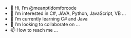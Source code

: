 - 👋 Hi, I’m @meanptldomforcode
- 👀 I’m interested in C#, JAVA, Python, JavaScript, VB ...
- 🌱 I’m currently learning C# and Java
- 💞️ I’m looking to collaborate on ...
- 📫 How to reach me ...

<!---
meanptldomforcode/meanptldomforcode is a ✨ special ✨ repository because its `README.md` (this file) appears on your GitHub profile.
You can click the Preview link to take a look at your changes.
--->

